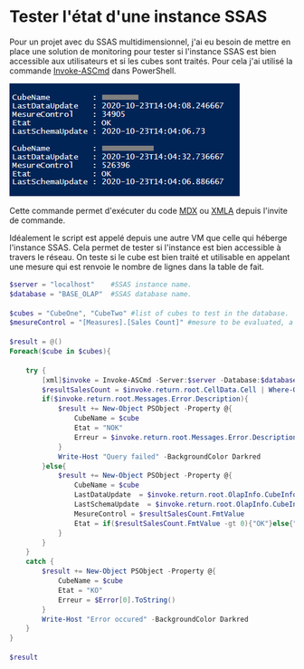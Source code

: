 # Tester l'état d'une instance SSAS

Pour un projet avec du SSAS multidimensionnel, j'ai eu besoin de mettre en place une solution de monitoring pour tester si l'instance SSAS est bien accessible aux utilisateurs et si les cubes sont traités. Pour cela j'ai utilisé la commande [Invoke-ASCmd](https://docs.microsoft.com/en-us/powershell/module/sqlserver/invoke-ascmd) dans PowerShell.

![image](../Images/ssas-etat-instance.png)

Cette commande permet d'exécuter du code [MDX](https://docs.microsoft.com/fr-fr/sql/mdx/mdx-language-reference-mdx) ou [XMLA](https://docs.microsoft.com/fr-fr/analysis-services/xmla/xml-for-analysis-xmla-reference) depuis l'invite de commande.

Idéalement le script est appelé depuis une autre VM que celle qui héberge l'instance SSAS. Cela permet de tester si l'instance est bien accessible à travers le réseau. On teste si le cube est bien traité et utilisable en appelant une mesure qui est renvoie le nombre de lignes dans la table de fait.

```powershell
$server = "localhost"    #SSAS instance name.
$database = "BASE_OLAP"  #SSAS database name.
 
$cubes = "CubeOne", "CubeTwo" #list of cubes to test in the database.
$mesureControl = "[Measures].[Sales Count]" #mesure to be evaluated, a rowcount mesure for instance.
 
$result = @()
Foreach($cube in $cubes){
 
    try {
        [xml]$invoke = Invoke-ASCmd -Server:$server -Database:$database -Query:"select $mesureControl on 0 from [$cube]" -ErrorAction Stop
        $resultSalesCount = $invoke.return.root.CellData.Cell | Where-Object {$_.CellOrdinal -eq "0"}
        if($invoke.return.root.Messages.Error.Description){
            $result += New-Object PSObject -Property @{
                CubeName = $cube
                Etat = "NOK"
                Erreur = $invoke.return.root.Messages.Error.Description
            }
            Write-Host "Query failed" -BackgroundColor Darkred
        }else{
            $result += New-Object PSObject -Property @{
                CubeName = $cube
                LastDataUpdate  = $invoke.return.root.OlapInfo.CubeInfo.Cube.LastDataUpdate.'#text'
                LastSchemaUpdate  = $invoke.return.root.OlapInfo.CubeInfo.Cube.LastSchemaUpdate.'#text'
                MesureControl = $resultSalesCount.FmtValue
                Etat = if($resultSalesCount.FmtValue -gt 0){"OK"}else{"NOK"}
            }
        }
    }
    catch {
        $result += New-Object PSObject -Property @{
            CubeName = $cube
            Etat = "KO"
            Erreur = $Error[0].ToString()
        }
        Write-Host "Error occured" -BackgroundColor Darkred
    }
}
 
$result
```